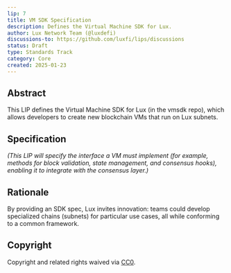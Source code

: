 ```yaml
---
lip: 7
title: VM SDK Specification
description: Defines the Virtual Machine SDK for Lux.
author: Lux Network Team (@luxdefi)
discussions-to: https://github.com/luxfi/lips/discussions
status: Draft
type: Standards Track
category: Core
created: 2025-01-23
---
```


## Abstract

This LIP defines the Virtual Machine SDK for Lux (in the vmsdk repo), which allows developers to create new blockchain VMs that run on Lux subnets.

## Specification

*(This LIP will specify the interface a VM must implement (for example, methods for block validation, state management, and consensus hooks), enabling it to integrate with the consensus layer.)*

## Rationale

By providing an SDK spec, Lux invites innovation: teams could develop specialized chains (subnets) for particular use cases, all while conforming to a common framework.

## Copyright

Copyright and related rights waived via [CC0](../LICENSE.md).
